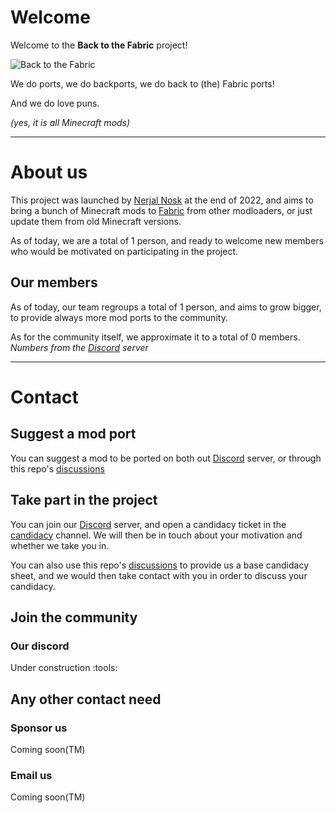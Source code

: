 # Welcome 

Welcome to the **Back to the Fabric** project!

![Back to the Fabric](./.pretty_readme/bttf.png "Project logo")

We do ports, we do backports, we do back to (the) Fabric ports!

And we do love puns.

_(yes, it is all Minecraft mods)_

---

# About us

This project was launched by [Nerjal Nosk](https://github.com/NerjalNosk) at the end of 2022, and aims to bring a bunch of Minecraft mods to [Fabric](https://fabricmc.net) from other modloaders, or just update them from old Minecraft versions.

As of today, we are a total of <n>1</n> person, and ready to welcome new members who would be motivated on participating in the project.
<!-- Yes I used a non-existant HTML tag to distinguish the number. So what? At least it'll be easier to find out when updating -->

## Our members

As of today, our team regroups a total of <n>1</n> person, and aims to grow bigger, to provide always more mod ports to the community.

As for the community itself, we approximate it to a total of <n>0</n> members. _Numbers from the [Discord](#Our-Discord) server_

---

# Contact

## Suggest a mod port

You can suggest a mod to be ported on both out [Discord](#Our-Discord) server, or through this repo's [discussions](https://github.com/Back-to-the-Fabric/BttF/discussions/categories/Suggestions)

<!--
TODO: add announcement discussion messages to provide templates
-->

## Take part in the project

You can join our [Discord](#Our-Discord) server, and open a candidacy ticket in the [candidacy](# "Not yet available") channel. We will then be in touch about your motivation and whether we take you in.

You can also use this repo's [discussions](https://github.com/Back-to-the-Fabric/BttF/discussions/categories/candidate) to provide us a base candidacy sheet<!--TODO: add announcement template and provide link-->, and we would then take contact with you in order to discuss your candidacy.

## Join the community

### Our discord

Under construction :tools:

## Any other contact need

### Sponsor us

Coming soon(TM)

### Email us

Coming soon(TM)

